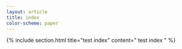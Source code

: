 ```yaml
---
layout: article
title: index
color-scheme: paper
---
```


{% include section.html title="test index" content="
test index
" %}
